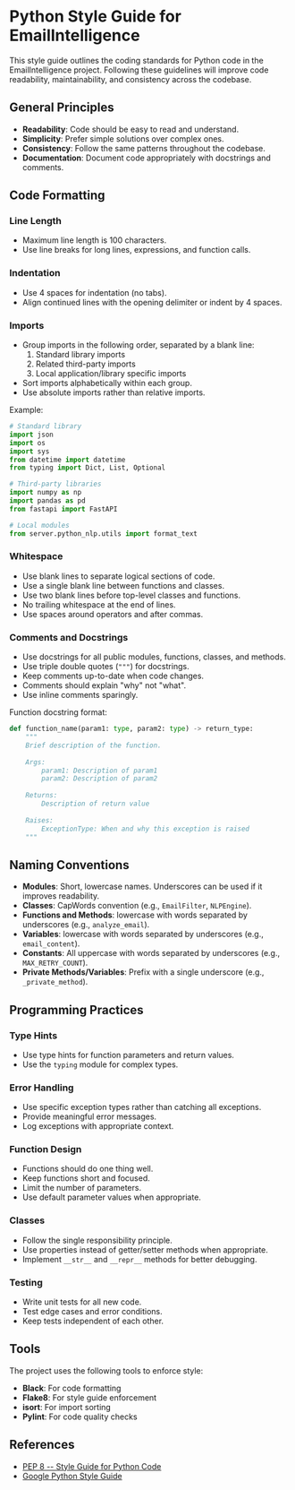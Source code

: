 # Python Style Guide for EmailIntelligence

This style guide outlines the coding standards for Python code in the EmailIntelligence project. Following these guidelines will improve code readability, maintainability, and consistency across the codebase.

## General Principles

- **Readability**: Code should be easy to read and understand.
- **Simplicity**: Prefer simple solutions over complex ones.
- **Consistency**: Follow the same patterns throughout the codebase.
- **Documentation**: Document code appropriately with docstrings and comments.

## Code Formatting

### Line Length
- Maximum line length is 100 characters.
- Use line breaks for long lines, expressions, and function calls.

### Indentation
- Use 4 spaces for indentation (no tabs).
- Align continued lines with the opening delimiter or indent by 4 spaces.

### Imports
- Group imports in the following order, separated by a blank line:
  1. Standard library imports
  2. Related third-party imports
  3. Local application/library specific imports
- Sort imports alphabetically within each group.
- Use absolute imports rather than relative imports.

Example:
```python
# Standard library
import json
import os
import sys
from datetime import datetime
from typing import Dict, List, Optional

# Third-party libraries
import numpy as np
import pandas as pd
from fastapi import FastAPI

# Local modules
from server.python_nlp.utils import format_text
```

### Whitespace
- Use blank lines to separate logical sections of code.
- Use a single blank line between functions and classes.
- Use two blank lines before top-level classes and functions.
- No trailing whitespace at the end of lines.
- Use spaces around operators and after commas.

### Comments and Docstrings
- Use docstrings for all public modules, functions, classes, and methods.
- Use triple double quotes (`"""`) for docstrings.
- Keep comments up-to-date when code changes.
- Comments should explain "why" not "what".
- Use inline comments sparingly.

Function docstring format:
```python
def function_name(param1: type, param2: type) -> return_type:
    """
    Brief description of the function.
    
    Args:
        param1: Description of param1
        param2: Description of param2
        
    Returns:
        Description of return value
        
    Raises:
        ExceptionType: When and why this exception is raised
    """
```

## Naming Conventions

- **Modules**: Short, lowercase names. Underscores can be used if it improves readability.
- **Classes**: CapWords convention (e.g., `EmailFilter`, `NLPEngine`).
- **Functions and Methods**: lowercase with words separated by underscores (e.g., `analyze_email`).
- **Variables**: lowercase with words separated by underscores (e.g., `email_content`).
- **Constants**: All uppercase with words separated by underscores (e.g., `MAX_RETRY_COUNT`).
- **Private Methods/Variables**: Prefix with a single underscore (e.g., `_private_method`).

## Programming Practices

### Type Hints
- Use type hints for function parameters and return values.
- Use the `typing` module for complex types.

### Error Handling
- Use specific exception types rather than catching all exceptions.
- Provide meaningful error messages.
- Log exceptions with appropriate context.

### Function Design
- Functions should do one thing well.
- Keep functions short and focused.
- Limit the number of parameters.
- Use default parameter values when appropriate.

### Classes
- Follow the single responsibility principle.
- Use properties instead of getter/setter methods when appropriate.
- Implement `__str__` and `__repr__` methods for better debugging.

### Testing
- Write unit tests for all new code.
- Test edge cases and error conditions.
- Keep tests independent of each other.

## Tools

The project uses the following tools to enforce style:
- **Black**: For code formatting
- **Flake8**: For style guide enforcement
- **isort**: For import sorting
- **Pylint**: For code quality checks

## References

- [PEP 8 -- Style Guide for Python Code](https://www.python.org/dev/peps/pep-0008/)
- [Google Python Style Guide](https://google.github.io/styleguide/pyguide.html)
